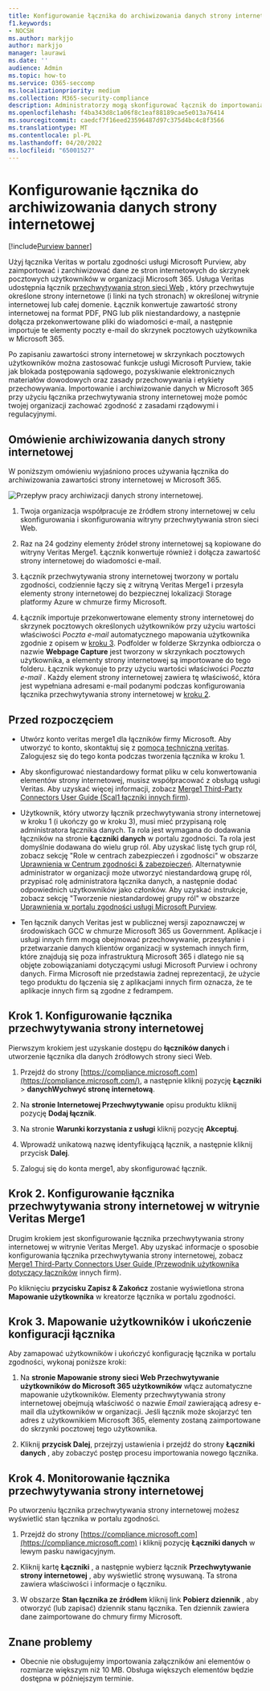 ```yaml
---
title: Konfigurowanie łącznika do archiwizowania danych strony internetowej w Microsoft 365
f1.keywords:
- NOCSH
ms.author: markjjo
author: markjjo
manager: laurawi
ms.date: ''
audience: Admin
ms.topic: how-to
ms.service: O365-seccomp
ms.localizationpriority: medium
ms.collection: M365-security-compliance
description: Administratorzy mogą skonfigurować łącznik do importowania i archiwizowania strony internetowej Przechwytywanie danych z usługi Veritas w Microsoft 365. Ten łącznik umożliwia archiwizowanie danych ze źródeł danych innych firm w Microsoft 365, dzięki czemu można używać funkcji zgodności, takich jak archiwizowanie prawne, wyszukiwanie zawartości i zasady przechowywania w celu zarządzania danymi innych firm w organizacji.
ms.openlocfilehash: f4ba343d8c1a06f8c1eaf88189cae5e013a76414
ms.sourcegitcommit: caedcf7f16eed23596487d97c375d4bc4c8f3566
ms.translationtype: MT
ms.contentlocale: pl-PL
ms.lasthandoff: 04/20/2022
ms.locfileid: "65001527"
---
```

# <a name="set-up-a-connector-to-archive-webpage-data"></a>Konfigurowanie łącznika do archiwizowania danych strony internetowej

[!include[Purview banner](../includes/purview-rebrand-banner.md)]

Użyj łącznika Veritas w portalu zgodności usługi Microsoft Purview, aby zaimportować i zarchiwizować dane ze stron internetowych do skrzynek pocztowych użytkowników w organizacji Microsoft 365. Usługa Veritas udostępnia łącznik [przechwytywania stron sieci Web](https://globanet.com/webpage-capture) , który przechwytuje określone strony internetowe (i linki na tych stronach) w określonej witrynie internetowej lub całej domenie. Łącznik konwertuje zawartość strony internetowej na format PDF, PNG lub plik niestandardowy, a następnie dołącza przekonwertowane pliki do wiadomości e-mail, a następnie importuje te elementy poczty e-mail do skrzynek pocztowych użytkownika w Microsoft 365.

Po zapisaniu zawartości strony internetowej w skrzynkach pocztowych użytkowników można zastosować funkcje usługi Microsoft Purview, takie jak blokada postępowania sądowego, pozyskiwanie elektronicznych materiałów dowodowych oraz zasady przechowywania i etykiety przechowywania. Importowanie i archiwizowanie danych w Microsoft 365 przy użyciu łącznika przechwytywania strony internetowej może pomóc twojej organizacji zachować zgodność z zasadami rządowymi i regulacyjnymi.

## <a name="overview-of-archiving-webpage-data"></a>Omówienie archiwizowania danych strony internetowej

W poniższym omówieniu wyjaśniono proces używania łącznika do archiwizowania zawartości strony internetowej w Microsoft 365.

![Przepływ pracy archiwizacji danych strony internetowej.](../media/WebPageCaptureConnectorWorkflow.png)

1. Twoja organizacja współpracuje ze źródłem strony internetowej w celu skonfigurowania i skonfigurowania witryny przechwytywania stron sieci Web.

2. Raz na 24 godziny elementy źródeł strony internetowej są kopiowane do witryny Veritas Merge1. Łącznik konwertuje również i dołącza zawartość strony internetowej do wiadomości e-mail.

3. Łącznik przechwytywania strony internetowej tworzony w portalu zgodności, codziennie łączy się z witryną Veritas Merge1 i przesyła elementy strony internetowej do bezpiecznej lokalizacji Storage platformy Azure w chmurze firmy Microsoft.

4. Łącznik importuje przekonwertowane elementy strony internetowej do skrzynek pocztowych określonych użytkowników przy użyciu wartości właściwości *Poczta e-mail* automatycznego mapowania użytkownika zgodnie z opisem w [kroku 3](#step-3-map-users-and-complete-the-connector-setup). Podfolder w folderze Skrzynka odbiorcza o nazwie **Webpage Capture** jest tworzony w skrzynkach pocztowych użytkownika, a elementy strony internetowej są importowane do tego folderu. Łącznik wykonuje to przy użyciu wartości właściwości *Poczta e-mail* . Każdy element strony internetowej zawiera tę właściwość, która jest wypełniana adresami e-mail podanymi podczas konfigurowania łącznika przechwytywania strony internetowej w [kroku 2](#step-2-configure-the-webpage-capture-connector-on-the-veritas-merge1-site).

## <a name="before-you-begin"></a>Przed rozpoczęciem

- Utwórz konto veritas merge1 dla łączników firmy Microsoft. Aby utworzyć to konto, skontaktuj się z [pomocą techniczną veritas](https://www.veritas.com/content/support/). Zalogujesz się do tego konta podczas tworzenia łącznika w kroku 1.

- Aby skonfigurować niestandardowy format pliku w celu konwertowania elementów strony internetowej, musisz współpracować z obsługą usługi Veritas. Aby uzyskać więcej informacji, zobacz [Merge1 Third-Party Connectors User Guide (Scal1 łączniki innych firm](https://docs.ms.merge1.globanetportal.com/Merge1%20Third-Party%20Connectors%20Web%20Page%20Capture%20User%20Guide%20.pdf)).

- Użytkownik, który utworzy łącznik przechwytywania strony internetowej w kroku 1 (i ukończy go w kroku 3), musi mieć przypisaną rolę administratora łącznika danych. Ta rola jest wymagana do dodawania łączników na stronie **Łączniki danych** w portalu zgodności. Ta rola jest domyślnie dodawana do wielu grup ról. Aby uzyskać listę tych grup ról, zobacz sekcję "Role w centrach zabezpieczeń i zgodności" w obszarze [Uprawnienia w Centrum zgodności & zabezpieczeń](../security/office-365-security/permissions-in-the-security-and-compliance-center.md#roles-in-the-security--compliance-center). Alternatywnie administrator w organizacji może utworzyć niestandardową grupę ról, przypisać rolę administratora łącznika danych, a następnie dodać odpowiednich użytkowników jako członków. Aby uzyskać instrukcje, zobacz sekcję "Tworzenie niestandardowej grupy ról" w obszarze [Uprawnienia w portalu zgodności usługi Microsoft Purview](microsoft-365-compliance-center-permissions.md#create-a-custom-role-group).

- Ten łącznik danych Veritas jest w publicznej wersji zapoznawczej w środowiskach GCC w chmurze Microsoft 365 us Government. Aplikacje i usługi innych firm mogą obejmować przechowywanie, przesyłanie i przetwarzanie danych klientów organizacji w systemach innych firm, które znajdują się poza infrastrukturą Microsoft 365 i dlatego nie są objęte zobowiązaniami dotyczącymi usługi Microsoft Purview i ochrony danych. Firma Microsoft nie przedstawia żadnej reprezentacji, że użycie tego produktu do łączenia się z aplikacjami innych firm oznacza, że te aplikacje innych firm są zgodne z fedrampem.

## <a name="step-1-set-up-the-webpage-capture-connector"></a>Krok 1. Konfigurowanie łącznika przechwytywania strony internetowej

Pierwszym krokiem jest uzyskanie dostępu do **łączników danych** i utworzenie łącznika dla danych źródłowych strony sieci Web.

1. Przejdź do strony [https://compliance.microsoft.com](https://compliance.microsoft.com/), a następnie kliknij pozycję **Łączniki** >  **danychWychwyć stronę internetową**.

2. Na **stronie Internetowej Przechwytywanie** opisu produktu kliknij pozycję **Dodaj łącznik**.

3. Na stronie **Warunki korzystania z usługi** kliknij pozycję **Akceptuj**.

4. Wprowadź unikatową nazwę identyfikującą łącznik, a następnie kliknij przycisk **Dalej**.

5. Zaloguj się do konta merge1, aby skonfigurować łącznik.

## <a name="step-2-configure-the-webpage-capture-connector-on-the-veritas-merge1-site"></a>Krok 2. Konfigurowanie łącznika przechwytywania strony internetowej w witrynie Veritas Merge1

Drugim krokiem jest skonfigurowanie łącznika przechwytywania strony internetowej w witrynie Veritas Merge1. Aby uzyskać informacje o sposobie konfigurowania łącznika przechwytywania strony internetowej, zobacz [Merge1 Third-Party Connectors User Guide (Przewodnik użytkownika dotyczący łączników](https://docs.ms.merge1.globanetportal.com/Merge1%20Third-Party%20Connectors%20Web%20Page%20Capture%20User%20Guide%20.pdf) innych firm).

Po kliknięciu **przycisku Zapisz & Zakończ** zostanie wyświetlona strona **Mapowanie użytkownika** w kreatorze łącznika w portalu zgodności.

## <a name="step-3-map-users-and-complete-the-connector-setup"></a>Krok 3. Mapowanie użytkowników i ukończenie konfiguracji łącznika

Aby zamapować użytkowników i ukończyć konfigurację łącznika w portalu zgodności, wykonaj poniższe kroki:

1. Na **stronie Mapowanie strony sieci Web Przechwytywanie użytkowników do Microsoft 365 użytkowników** włącz automatyczne mapowanie użytkowników. Elementy przechwytywania strony internetowej obejmują właściwość o nazwie *Email* zawierającą adresy e-mail dla użytkowników w organizacji. Jeśli łącznik może skojarzyć ten adres z użytkownikiem Microsoft 365, elementy zostaną zaimportowane do skrzynki pocztowej tego użytkownika.

2. Kliknij **przycisk Dalej**, przejrzyj ustawienia i przejdź do strony **Łączniki danych** , aby zobaczyć postęp procesu importowania nowego łącznika.

## <a name="step-4-monitor-the-webpage-capture-connector"></a>Krok 4. Monitorowanie łącznika przechwytywania strony internetowej

Po utworzeniu łącznika przechwytywania strony internetowej możesz wyświetlić stan łącznika w portalu zgodności.

1. Przejdź do strony [https://compliance.microsoft.com](https://compliance.microsoft.com) i kliknij pozycję **Łączniki danych** w lewym pasku nawigacyjnym.

2. Kliknij kartę **Łączniki** , a następnie wybierz łącznik **Przechwytywanie strony internetowej** , aby wyświetlić stronę wysuwaną. Ta strona zawiera właściwości i informacje o łączniku.

3. W obszarze **Stan łącznika ze źródłem** kliknij link **Pobierz dziennik** , aby otworzyć (lub zapisać) dziennik stanu łącznika. Ten dziennik zawiera dane zaimportowane do chmury firmy Microsoft.

## <a name="known-issues"></a>Znane problemy

- Obecnie nie obsługujemy importowania załączników ani elementów o rozmiarze większym niż 10 MB. Obsługa większych elementów będzie dostępna w późniejszym terminie.